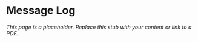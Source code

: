 #    Message Log

_This page is a placeholder. Replace this stub with your content or link to a PDF._
